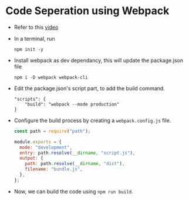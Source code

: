 # Code Seperation using Webpack

- Refer to this [video](https://www.youtube.com/watch?v=IZGNcSuwBZs&t=446s&ab_channel=TraversyMedia)

- In a terminal, run

  ```
  npm init -y
  ```

- Install webpack as dev dependancy, this will update the package.json file

  ```
  npm i -D webpack webpack-cli
  ```

- Edit the package.json's script part, to add the build command.

  ```
  "scripts": {
      "build": "webpack --mode production"
  }
  ```

* Configure the build process by creating a `webpack.config.js` file.

  ```js
  const path = require("path");

  module.exports = {
    mode: "development",
    entry: path.resolve(__dirname, "script.js"),
    output: {
      path: path.resolve(__dirname, "dist"),
      filename: "bundle.js",
    },
  };
  ```

- Now, we can build the code using `npm run build`.
